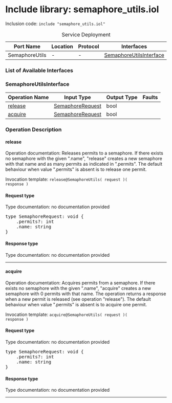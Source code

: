 # Include library: semaphore_utils.iol

Inclusion code: <code>include "semaphore_utils.iol"</code>

<table>
  <caption>Service Deployment</caption>
  <thead>
    <tr>
      <th>Port Name</th>
      <th>Location</th>
      <th>Protocol</th>
      <th>Interfaces</th>
    </tr>
  </thead>
  <tbody>
    <tr>
      <td>SemaphoreUtils</td>
      <td>-</td>
      <td>-</td>
      <td><a href="#SemaphoreUtilsInterface">SemaphoreUtilsInterface</a></td>
    </tr>
  </tbody>
</table>

<h3>List of Available Interfaces</h3>

<h3 id="SemaphoreUtilsInterface">SemaphoreUtilsInterface</h3>

<table>
  <thead>
    <tr>
      <th>Operation Name</th>
      <th>Input Type</th>
      <th>Output Type</th>
      <th>Faults</th>
    </tr>
  </thead>
  <tbody>
    <tr>
      <td><a href="#release">release</a></td>
      <td><a href="#SemaphoreRequest">SemaphoreRequest</a></td>
      <td>bool</td>
      <td>
      </td>
    </tr>
    <tr>
      <td><a href="#acquire">acquire</a></td>
      <td><a href="#SemaphoreRequest">SemaphoreRequest</a></td>
      <td>bool</td>
      <td>
      </td>
    </tr>
  </tbody>
</table>

### Operation Description



#### release
Operation documentation: 
	 Releases permits to a semaphore.
	 If there exists no semaphore with the given ".name", "release" creates a
	 new semaphore with that name and as many permits as indicated in ".permits".
	 The default behaviour when value ".permits" is absent is to release one permit.
	

Invocation template: <code>release@SemaphoreUtils( request )( response )</code>

<h4 id="SemaphoreRequest">Request type</h4>

Type documentation: no documentation provided 
<pre>type SemaphoreRequest: void {
	.permits?: int
	.name: string
}</pre>


<h4>Response type</h4>
Type documentation: no documentation provided 





<hr>


#### acquire
Operation documentation: 
	  Acquires permits from a semaphore.
	  If there exists no semaphore with the given ".name", "acquire" creates a 
	  new semaphore with 0 permits with that name.
	  The operation returns a response when a new permit is released (see operation "release").
	  The default behaviour when value ".permits" is absent is to acquire one permit.
	 

Invocation template: <code>acquire@SemaphoreUtils( request )( response )</code>

<h4 id="SemaphoreRequest">Request type</h4>

Type documentation: no documentation provided 
<pre>type SemaphoreRequest: void {
	.permits?: int
	.name: string
}</pre>


<h4>Response type</h4>
Type documentation: no documentation provided 





<hr>





